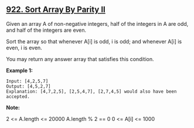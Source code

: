 ## [922. Sort Array By Parity II](https://leetcode.com/problems/sort-array-by-parity-ii/)

Given an array A of non-negative integers, half of the integers in A are odd, and half of the integers are even.

Sort the array so that whenever A[i] is odd, i is odd; and whenever A[i] is even, i is even.

You may return any answer array that satisfies this condition.

**Example 1:**

```
Input: [4,2,5,7]
Output: [4,5,2,7]
Explanation: [4,7,2,5], [2,5,4,7], [2,7,4,5] would also have been accepted.
```

**Note:**

2 <= A.length <= 20000
A.length % 2 == 0
0 <= A[i] <= 1000
